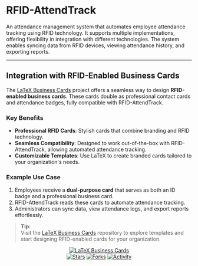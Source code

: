 
# RFID-AttendTrack

An attendance management system that automates employee attendance tracking using RFID technology. It supports multiple implementations, offering flexibility in integration with different technologies. The system enables syncing data from RFID devices, viewing attendance history, and exporting reports.

---

## Integration with RFID-Enabled Business Cards

The [LaTeX Business Cards](https://github.com/Paschalis/latex-business-cards) project offers a seamless way to design **RFID-enabled business cards**. These cards double as professional contact cards and attendance badges, fully compatible with RFID-AttendTrack.

### Key Benefits
- **Professional RFID Cards**: Stylish cards that combine branding and RFID technology.  
- **Seamless Compatibility**: Designed to work out-of-the-box with RFID-AttendTrack, allowing automated attendance tracking.  
- **Customizable Templates**: Use LaTeX to create branded cards tailored to your organization's needs.  

### Example Use Case
1. Employees receive a **dual-purpose card** that serves as both an ID badge and a professional business card.  
2. RFID-AttendTrack reads these cards to automate attendance tracking.  
3. Administrators can sync data, view attendance logs, and export reports effortlessly.

> **Tip:**  
> Visit the [LaTeX Business Cards](https://github.com/Paschalis/latex-business-cards) repository to explore templates and start designing RFID-enabled cards for your organization.

<div align="center">

[![LaTeX Business Cards](https://img.shields.io/badge/LaTeX--Business--Cards-Explore%20Templates!-orange?style=for-the-badge&logo=latex)](https://github.com/Paschalis/latex-business-cards)  
[![Stars](https://img.shields.io/github/stars/Paschalis/latex-business-cards?label=🌟%20Stars&style=for-the-badge&color=yellow)](https://github.com/Paschalis/latex-business-cards/stargazers)
[![Forks](https://img.shields.io/github/forks/Paschalis/latex-business-cards?label=🍴%20Forks&style=for-the-badge&color=blue)](https://github.com/Paschalis/latex-business-cards/network/members)
[![Activity](https://img.shields.io/github/last-commit/Paschalis/latex-business-cards?label=⏳%20Last%20Update&style=for-the-badge&color=green)](https://github.com/Paschalis/latex-business-cards/commits/main)

</div>

